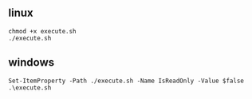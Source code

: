 ## linux
```
chmod +x execute.sh
./execute.sh
```

## windows
```
Set-ItemProperty -Path ./execute.sh -Name IsReadOnly -Value $false
.\execute.sh
```


